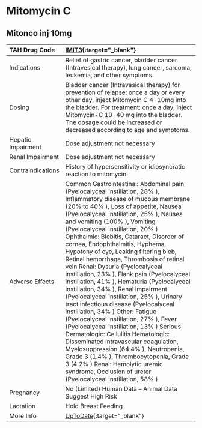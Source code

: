 # Mitomycin C

## Mitonco inj 10mg

| TAH Drug Code      | [IMIT3](https://www.tahsda.org.tw/drugs/hissearch.php?drug_code=IMIT3){:target="_blank"}                                                                                                                                                                                                                                                                                                                                                                                                                                                                                                                                                                                                                                                                                                                                                                                                                                                                                                                                                                                                      |
|:-------------------|:----------------------------------------------------------------------------------------------------------------------------------------------------------------------------------------------------------------------------------------------------------------------------------------------------------------------------------------------------------------------------------------------------------------------------------------------------------------------------------------------------------------------------------------------------------------------------------------------------------------------------------------------------------------------------------------------------------------------------------------------------------------------------------------------------------------------------------------------------------------------------------------------------------------------------------------------------------------------------------------------------------------------------------------------------------------------------------------------|
| Indications        | Relief of gastric cancer, bladder cancer (Intravesical therapy), lung cancer, sarcoma, leukemia, and other symptoms.                                                                                                                                                                                                                                                                                                                                                                                                                                                                                                                                                                                                                                                                                                                                                                                                                                                                                                                                                                          |
| Dosing             | Bladder cancer (Intravesical therapy) for prevention of relapse: once a day or every other day, inject Mitomycin C 4-10mg into the bladder. For treatment: once a day, inject Mitomycin-C 10-40 mg into the bladder. The dosage could be increased or decreased according to age and symptoms.                                                                                                                                                                                                                                                                                                                                                                                                                                                                                                                                                                                                                                                                                                                                                                                                |
| Hepatic Impairment | Dose adjustment not necessary                                                                                                                                                                                                                                                                                                                                                                                                                                                                                                                                                                                                                                                                                                                                                                                                                                                                                                                                                                                                                                                                 |
| Renal Impairment   | Dose adjustment not necessary                                                                                                                                                                                                                                                                                                                                                                                                                                                                                                                                                                                                                                                                                                                                                                                                                                                                                                                                                                                                                                                                 |
| Contraindications  | History of hypersensitivity or idiosyncratic reaction to mitomycin.                                                                                                                                                                                                                                                                                                                                                                                                                                                                                                                                                                                                                                                                                                                                                                                                                                                                                                                                                                                                                           |
| Adverse Effects    | Common Gastrointestinal: Abdominal pain (Pyelocalyceal instillation, 28% ), Inflammatory disease of mucous membrane (20% to 40% ), Loss of appetite, Nausea (Pyelocalyceal instillation, 25% ), Nausea and vomiting (100% ), Vomiting (Pyelocalyceal instillation, 20% ) Ophthalmic: Blebitis, Cataract, Disorder of cornea, Endophthalmitis, Hyphema, Hypotony of eye, Leaking filtering bleb, Retinal hemorrhage, Thrombosis of retinal vein Renal: Dysuria (Pyelocalyceal instillation, 23% ), Flank pain (Pyelocalyceal instillation, 41% ), Hematuria (Pyelocalyceal instillation, 34% ), Renal impairment (Pyelocalyceal instillation, 25% ), Urinary tract infectious disease (Pyelocalyceal instillation, 34% ) Other: Fatigue (Pyelocalyceal instillation, 27% ), Fever (Pyelocalyceal instillation, 13% ) Serious Dermatologic: Cellulitis Hematologic: Disseminated intravascular coagulation, Myelosuppression (64.4% ), Neutropenia, Grade 3 (1.4% ), Thrombocytopenia, Grade 3 (4.2% ) Renal: Hemolytic uremic syndrome, Occlusion of ureter (Pyelocalyceal instillation, 58% ) |
| Pregnancy          | No (Limited) Human Data – Animal Data Suggest High Risk                                                                                                                                                                                                                                                                                                                                                                                                                                                                                                                                                                                                                                                                                                                                                                                                                                                                                                                                                                                                                                       |
| Lactation          | Hold Breast Feeding                                                                                                                                                                                                                                                                                                                                                                                                                                                                                                                                                                                                                                                                                                                                                                                                                                                                                                                                                                                                                                                                           |
| More Info          | [UpToDate](https://www.uptodate.com/contents/mitomycin-intravenous-and-intravesical-systemic-drug-information){:target="_blank"}                                                                                                                                                                                                                                                                                                                                                                                                                                                                                                                                                                                                                                                                                                                                                                                                                                                                                                                                                              |

